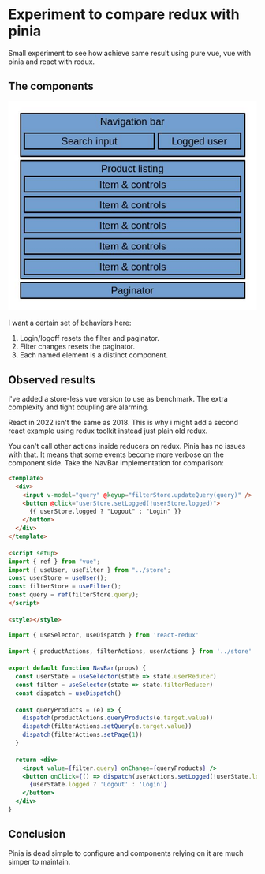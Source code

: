 # Experiment to compare redux with pinia

Small experiment to see how achieve same result using pure vue, vue with pinia
and react with redux.

## The components

![product-screen](products.jpg)

I want a certain set of behaviors here:

1. Login/logoff resets the filter and paginator.
1. Filter changes resets the paginator.
1. Each named element is a distinct component.

## Observed results

I've added a store-less vue version to use as benchmark. The extra complexity
and tight coupling are alarming.

React in 2022 isn't the same as 2018. This is why i might add a second react
example using redux toolkit instead just plain old redux.

You can't call other actions inside reducers on redux. Pinia has no issues with
that. It means that some events become more verbose on the component side. Take
the NavBar implementation for comparison:

```html
<template>
  <div>
    <input v-model="query" @keyup="filterStore.updateQuery(query)" />
    <button @click="userStore.setLogged(!userStore.logged)">
      {{ userStore.logged ? "Logout" : "Login" }}
    </button>
  </div>
</template>

<script setup>
import { ref } from "vue";
import { useUser, useFilter } from "../store";
const userStore = useUser();
const filterStore = useFilter();
const query = ref(filterStore.query);
</script>

<style></style>
```

```jsx
import { useSelector, useDispatch } from 'react-redux'

import { productActions, filterActions, userActions } from '../store'

export default function NavBar(props) {
  const userState = useSelector(state => state.userReducer)
  const filter = useSelector(state => state.filterReducer)
  const dispatch = useDispatch()

  const queryProducts = (e) => {
    dispatch(productActions.queryProducts(e.target.value))
    dispatch(filterActions.setQuery(e.target.value))
    dispatch(filterActions.setPage(1))
  }

  return <div>
    <input value={filter.query} onChange={queryProducts} />
    <button onClick={() => dispatch(userActions.setLogged(!userState.logged))}>
      {userState.logged ? 'Logout' : 'Login'}
    </button>
  </div>
}
```

## Conclusion

Pinia is dead simple to configure and components relying on it are much simper
to maintain.
